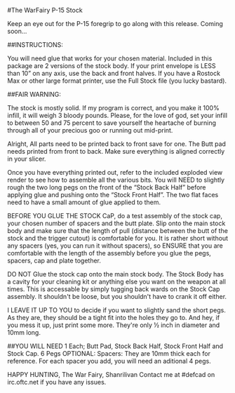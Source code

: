 #The WarFairy P-15 Stock

Keep an eye out for the P-15 foregrip to go along with this release. Coming soon...

##INSTRUCTIONS:

You will need glue that works for your chosen material.
Included in this package are 2 versions of the stock body. If your print envelope is LESS than 10” on any axis, use the back and front halves. If you have a Rostock Max or other large format printer, use the Full Stock file (you lucky bastard).

##FAIR WARNING: 

The stock is mostly solid. If my program is correct, and you make it 100% infill, it will weigh 3 bloody pounds. Please, for the love of god, set your infill to between 50 and 75 percent to save yourself the heartache of burning through all of your precious goo or running out mid-print.

Alright, All parts need to be printed back to front save for one. The Butt pad needs printed from front to back. Make sure everything is aligned correctly in your slicer.

Once you have everything printed out, refer to the included exploded view render to see how to assemble all the various bits.
You will NEED to slightly rough the two long pegs on the front of the “Stock Back Half” before applying glue and pushing onto the “Stock Front Half”. The two flat faces need to have a small amount of glue applied to them.

BEFORE YOU GLUE THE STOCK CaP, do a test assembly of the stock cap, your chosen number of spacers and the butt plate. Slip onto the main stock body and make sure that the length of pull (distance between the butt of the stock and the trigger cutout) is comfortable for you. It is rather short without any spacers (yes, you can run it without spacers), so ENSURE that you are comfortable with the length of the assembly before you glue the pegs, spacers, cap and plate together.

DO NOT Glue the stock cap onto the main stock body. The Stock Body has a cavity for your cleaning kit or anything else you want on the weapon at all times. This is accessable by simply tugging back wards on the Stock Cap assembly. It shouldn't be loose, but you shouldn't have to crank it off either.

I LEAVE IT UP TO YOU to decide if you want to slightly sand the short pegs. As they are, they should be a tight fit into the holes they go to. And hey, if you mess it up, just print some more. They're only ½ inch in diameter and 10mm long.

##YOU WILL NEED 
1 Each; Butt Pad, Stock Back Half, Stock Front Half and Stock Cap.
6 Pegs
OPTIONAL:
Spacers: They are 10mm thick each for reference. For each spacer you add, you will need an aditional 4 pegs.

HAPPY HUNTING,
The War Fairy,
Shanrilivan
Contact me at #defcad on irc.oftc.net if you have any issues.
